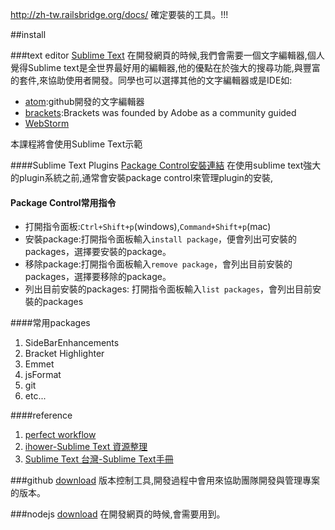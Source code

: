 http://zh-tw.railsbridge.org/docs/
確定要裝的工具。!!!

##install

###text editor
[Sublime Text](http://www.sublimetext.com/)
在開發網頁的時候,我們會需要一個文字編輯器,個人覺得Sublime text是全世界最好用的編輯器,他的優點在於強大的搜尋功能,與豐富的套件,來協助使用者開發。同學也可以選擇其他的文字編輯器或是IDE如:

* [atom](https://atom.io/):github開發的文字編輯器
* [brackets](http://brackets.io/):Brackets was founded by Adobe as a community guided
* [WebStorm](https://www.jetbrains.com/webstorm/)

本課程將會使用Sublime Text示範


####Sublime Text Plugins
[Package Control安裝連結](https://packagecontrol.io/installation)
在使用sublime text強大的plugin系統之前,通常會安裝package control來管理plugin的安裝,

#### Package Control常用指令
* 打開指令面板:`Ctrl+Shift+p`(windows),`Command+Shift+p`(mac)
* 安裝package:打開指令面板輸入`install package`，便會列出可安裝的packages，選擇要安裝的package。
* 移除package:打開指令面板輸入`remove package`，會列出目前安裝的packages，選擇要移除的package。
* 列出目前安裝的packages: 打開指令面板輸入`list packages`，會列出目前安裝的packages

####常用packages
1. SideBarEnhancements 
2. Bracket Highlighter
3. Emmet
4. jsFormat
5. git
6. etc...

####reference
1. [perfect workflow](https://tutsplus.com/course/improve-workflow-in-sublime-text-2/)
2. [ihower-Sublime Text 資源整理](http://ihower.tw/blog/archives/7375)
3. [Sublime Text 台灣-Sublime Text手冊](http://docs.sublimetext.tw/)


###github
[download](https://github.com/)
版本控制工具,開發過程中會用來協助團隊開發與管理專案的版本。

###nodejs
[download](http://nodejs.org/)
在開發網頁的時候,會需要用到。